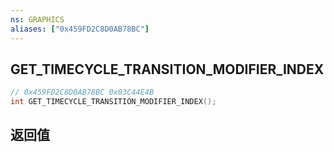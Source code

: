 ```yaml
---
ns: GRAPHICS
aliases: ["0x459FD2C8D0AB78BC"]
---
```

## GET_TIMECYCLE_TRANSITION_MODIFIER_INDEX

```c
// 0x459FD2C8D0AB78BC 0x03C44E4B
int GET_TIMECYCLE_TRANSITION_MODIFIER_INDEX();
```


## 返回值
